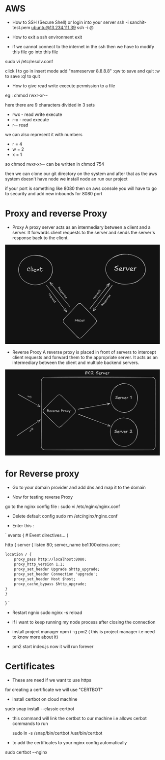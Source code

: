 # AWS

- How to SSH (Secure Shell) or login into your server 
ssh -i sanchit-test.pem ubuntu@13.234.111.39
ssh -i <name-of-pem-file> <type-of-OS-running>@<IP-of-server>

- How to exit a ssh environment 
exit

- if we cannot connect to the internet in the ssh then we have to modify this file 
 go into this file 

 sudo vi /etc/resolv.conf

 click I to go in insert mode 
 add "nameserver 8.8.8.8"
 :qw
 to save and quit 
 :w to save
 :q! to quit 



- How to give read write execute permission to a file

eg : chmod rwxr-xr-- <filename>

here there are 9 characters divided in 3 sets

 - rwx - read write execute 
 - r-x - read execute
 - r-- read

 we can also represent it with numbers 
 - r = 4 
 - w = 2
 - x = 1

 so chmod rwxr-xr-- <filename> can be written in chmod 754 <filename>



 then we can clone our git directory on the system and after that as the aws system doesn't have node we install node an run our project

 if your port is something like 8080 then on aws console you will have to go to security and add new inbounds for 8080 port 

 # Proxy and reverse Proxy

 - Proxy 
 A proxy server acts as an intermediary between a client and a server. It forwards client requests to the server and sends the server's response back to the client.

 ![alt text](image.png)

 - Reverse Proxy
 A reverse proxy is placed in front of servers to intercept client requests and forward them to the appropriate server. It acts as an intermediary between the client and multiple backend servers.

![alt text](image-2.png)

# for Reverse proxy

- Go to your domain provider and add dns and map it to the domain

- Now for testing reverse Proxy

go to the nginx config file : sudo vi /etc/nginx/nginx.conf

- Delete default config sudo rm /etc/nginx/nginx.conf

- Enter this :

 \` events {
    # Event directives...
}

http {
	server {
    listen 80;
    server_name be1.100xdevs.com;

    location / {
        proxy_pass http://localhost:8080;
        proxy_http_version 1.1;
        proxy_set_header Upgrade $http_upgrade;
        proxy_set_header Connection 'upgrade';
        proxy_set_header Host $host;
        proxy_cache_bypass $http_upgrade;
    }
	}
}
\`

- Restart ngnix
sudo nginx -s reload

- if i want to keep running my node process after closing the connection

- install project manager 
npm i -g pm2 ( this is project manager i.e need to know more about it)

- pm2 start index.js
now it will run forever


# Certificates
- These are need if we want to use https

for creating a certificate we will use "CERTBOT"

- install certbot on cloud machine

sudo snap install --classic certbot

- this command will link the certbot to our machine i.e allows cerbot commands to run

  sudo ln -s /snap/bin/certbot /usr/bin/certbot

- to add the certificates to your nginx config automatically 

sudo certbot --nginx
